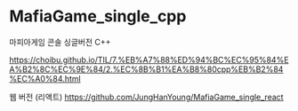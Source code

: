 # MafiaGame_single_cpp
마피아게임 콘솔 싱글버전 C++

https://choibu.github.io/TIL/7.%EB%A7%88%ED%94%BC%EC%95%84%EA%B2%8C%EC%9E%84/2.%EC%8B%B1%EA%B8%80cpp%EB%B2%84%EC%A0%84.html

웹 버전 (리액트)
https://github.com/JungHanYoung/MafiaGame_single_react
